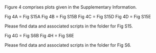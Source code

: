 Figure 4 comprises plots given in the Supplementary Information.

Fig 4A = Fig S15A
Fig 4B = Fig S15B
Fig 4C = Fig S15D
Fig 4D = Fig S15E

Please find data and associated scripts in the folder for Fig S15.

Fig 4G = Fig S6B
Fig 4H = Fig S6E

Please find data and associated scripts in the folder for Fig S6.